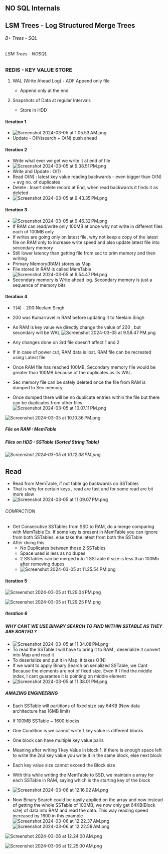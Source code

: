 ## NO SQL Internals
## LSM Trees - Log Structured Merge Trees

###### B+ Trees  - SQL
###### LSM Trees - NOSQL

### REDIS - KEY VALUE STORE
1. WAL (Write Ahead Log) - AOF Append only file
   - Append only at the end 

2. Snapshots of Data at regular Intervals
   - Store in HDD

#### Iteration 1
- ![Screenshot 2024-03-05 at 1.05.53 AM.png](resources%2FNOSQLInternals%2FScreenshot%202024-03-05%20at%201.05.53%E2%80%AFAM.png)
- Update - O(N)search + O(N) push ahead


#### Iteration 2
- Write what ever we get we write it at end of file
- ![Screenshot 2024-03-05 at 9.38.51 PM.png](resources%2FNOSQLInternals%2FScreenshot%202024-03-05%20at%209.38.51%E2%80%AFPM.png)
- Write and Update : O(1)
- Read O(N) : latest key value reading backwards - even bigger than O(N) + avg no. of duplicates
- Delete : Insert delete record at End, when read backwards it finds it as deleted
- ![Screenshot 2024-03-05 at 9.43.35 PM.png](resources%2FNOSQLInternals%2FScreenshot%202024-03-05%20at%209.43.35%E2%80%AFPM.png)

#### Iteration 3
- ![Screenshot 2024-03-05 at 9.46.32 PM.png](resources%2FNOSQLInternals%2FScreenshot%202024-03-05%20at%209.46.32%E2%80%AFPM.png)
- If RAM can read/write only 100MB at once why not write in different files each of 100MB only
- If writes are going only on latest file, why not keep a copy of the latest file on RAM only to increase write speed and also update latest file into secondary memory 
- Still lower latency than getting file from sec to prim memory and then writing
- Primary Memory(RAM) stores as Map
- File stored in RAM is called MemTable
![Screenshot 2024-03-05 at 9.54.47 PM.png](resources%2FNOSQLInternals%2FScreenshot%202024-03-05%20at%209.54.47%E2%80%AFPM.png)
- Secondary memory is Write ahead log. Secondary memory is just a sequence of memory bits

#### Iteration 4
- T(4) - 200:Neelam Singh
- 200 was Kumarravel in RAM before updating it to Neelam Singh
- As RAM is key value we directly change the value of 200 , but secondary will be WAL
![Screenshot 2024-03-05 at 9.58.47 PM.png](..%2F..%2F..%2F..%2F..%2F..%2F..%2Fvar%2Ffolders%2F7q%2Fkh8lx6c56sjchhvswcts09dm0000gn%2FT%2FTemporaryItems%2FNSIRD_screencaptureui_sb7bvx%2FScreenshot%202024-03-05%20at%209.58.47%E2%80%AFPM.png)

- Any changes done on 3rd file doesn't affect 1 and 2
- If in case of power cut, RAM data is lost. RAM file can be recreated using Latest file
- Once RAM file has reached 100MB, Secondary memory file would be greater than 100MB because of the duplicates as its WAL.
- Sec memory file can be safely deleted once the file from RAM is dumped to Sec memory
- Once dumped there will be no duplicate entries within the file but there can be duplicates from other files
![Screenshot 2024-03-05 at 10.07.11 PM.png](resources%2FNOSQLInternals%2FScreenshot%202024-03-05%20at%2010.07.11%E2%80%AFPM.png)

![Screenshot 2024-03-05 at 10.10.36 PM.png](resources%2FNOSQLInternals%2FScreenshot%202024-03-05%20at%2010.10.36%E2%80%AFPM.png)
##### File on RAM : MemTable
##### Files on HDD : SSTable (Sorted String Table)

###### ![Screenshot 2024-03-05 at 10.12.38 PM.png](resources%2FNOSQLInternals%2FScreenshot%202024-03-05%20at%2010.12.38%E2%80%AFPM.png)

## Read
- Read from MemTable, if not table go backwards on SSTables
- That is why for certain keys , read are fast and for some read are bit more slow
- ![Screenshot 2024-03-05 at 11.09.07 PM.png](resources%2FNOSQLInternals%2FScreenshot%202024-03-05%20at%2011.09.07%E2%80%AFPM.png)

###### COMPACTION
- Get Consecutive SSTables from SSD to RAM, do a merge comparing with MemTable Ex. If some key is present in MemTable you can ignore from both SSTables. else take the latest from both the SSTable
- After doing this
  - No Duplicates between those 2 SSTables
  - Space used is less as no dupes
  - 2 SSTables can be merged into 1 SSTable if size is less than 100Mb after removing dupes
  - ![Screenshot 2024-03-05 at 11.25.54 PM.png](resources%2FNOSQLInternals%2FScreenshot%202024-03-05%20at%2011.25.54%E2%80%AFPM.png)

#### Iteration 5
![Screenshot 2024-03-05 at 11.29.04 PM.png](resources%2FNOSQLInternals%2FScreenshot%202024-03-05%20at%2011.29.04%E2%80%AFPM.png)

![Screenshot 2024-03-05 at 11.29.25 PM.png](resources%2FNOSQLInternals%2FScreenshot%202024-03-05%20at%2011.29.25%E2%80%AFPM.png)


##### Iteration 6
##### WHY CANT WE USE BINARY SEARCH TO FIND WITHIN SSTABLE AS THEY ARE SORTED ?
- ![Screenshot 2024-03-05 at 11.34.08 PM.png](resources%2FNOSQLInternals%2FScreenshot%202024-03-05%20at%2011.34.08%E2%80%AFPM.png)
- To read the SSTable I will have to bring it to RAM , deserialize it convert into Map and read it
- To deserialize and put it in Map, it takes O(N)
- If we want to apply Binary Search on serialized SSTable, we Cant Because the elements are not of fixed size. Even If I find the middle index, I cant guarantee it is pointing on middle element
- ![Screenshot 2024-03-05 at 11.38.01 PM.png](resources%2FNOSQLInternals%2FScreenshot%202024-03-05%20at%2011.38.01%E2%80%AFPM.png)


##### AMAZING ENGINEERING
- Each SSTable will partitions of fixed size say 64KB (New data architecture has 16MB limit)
- If 100MB SSTable ~ 1600 blocks
- One Condition is we cannot write 1 key value is different blocks
- One block can have multiple key value pairs
- Meaning after writing 1 key Value in block 1, if there is enough space left to write the 2nd key value you write it in the same block, else next block
- Each key value size cannot exceed the Block size

- With this while writing the MemTable to SSD, we maintain a array for each SSTable in RAM, saying which is the starting key of the block
- ![Screenshot 2024-03-06 at 12.16.02 AM.png](resources%2FNOSQLInternals%2FScreenshot%202024-03-06%20at%2012.16.02%E2%80%AFAM.png)
- Now Binary Search could be easily applied on the array and now instead of getting the whole SSTable of 100MB, we now only get 64KB(Block size) of data into RAM and read the data. This way reading speed increased by 1600 in this example
![Screenshot 2024-03-06 at 12.22.37 AM.png](resources%2FNOSQLInternals%2FScreenshot%202024-03-06%20at%2012.22.37%E2%80%AFAM.png)
![Screenshot 2024-03-06 at 12.22.58 AM.png](resources%2FNOSQLInternals%2FScreenshot%202024-03-06%20at%2012.22.58%E2%80%AFAM.png)

![Screenshot 2024-03-06 at 12.24.00 AM.png](resources%2FNOSQLInternals%2FScreenshot%202024-03-06%20at%2012.24.00%E2%80%AFAM.png)

![Screenshot 2024-03-06 at 12.25.00 AM.png](resources%2FNOSQLInternals%2FScreenshot%202024-03-06%20at%2012.25.00%E2%80%AFAM.png)























